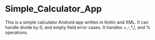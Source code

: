 # Simple_Calculator_App
This is a simple calculator Android app written in Kotlin and XML. It can handle divide by 0, and empty field error cases. It handles +,-,*,/, and % operations.
